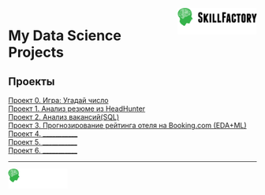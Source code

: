 
<a href="https://skillfactory.ru/">
    <img src="https://raw.githubusercontent.com/dhegl/sf_ds/64c052f95af5d042844ed56f765c2cbb566d1680/main/static/medium.svg" alt="Онлайн-школа SkillFactory" width="160px" align="right" />
</a>

# My Data Science Projects


## Проекты

[Проект 0. Игра: Угадай число](projects/project-0/)  
[Проект 1. Анализ резюме из HeadHunter](projects/project-1/)  
[Проект 2. Анализ вакансий(SQL)](projects/project-2/)  
[Проект 3. Прогнозирование рейтинга отеля на Booking.com (EDA+ML)](projects/project-3/)  
[Проект 4. ___________](___)  
[Проект 5. ___________](___)  
[Проект 6. ___________](___)  


---

<a href="https://skillfactory.ru/courses/data-science">
    <img src="https://raw.githubusercontent.com/dhegl/sf_ds/64c052f95af5d042844ed56f765c2cbb566d1680/main/static/small.svg" alt="Онлайн-школа SkillFactory Курсы по Data Science" width="120px" align="left" >
</a>
